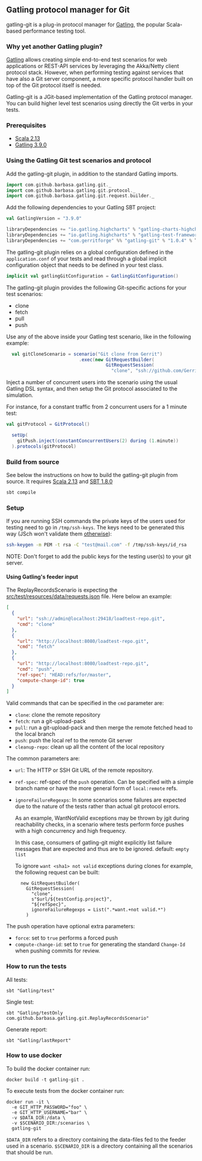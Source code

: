 ## Gatling protocol manager for Git

gatling-git is a plug-in protocol manager for [Gatling](https://gatling.io), the popular Scala-based
performance testing tool.

### Why yet another Gatling plugin?

[Gatling](https://gatling.io) allows creating simple end-to-end test scenarios for web applications
or REST-API services by leveraging the Akka/Netty client protocol stack. However, when performing
testing against services that have also a Git server component, a more specific protocol handler
built on top of the Git protocol itself is needed.

Gatling-git is a JGit-based implementation of the Gatling protocol manager. You can build higher
level test scenarios using directly the Git verbs in your tests.

### Prerequisites

* [Scala 2.13][scala]
* [Gatling 3.9.0][gatling-3.9.0]

[gatling-3.9.0]: https://mvnrepository.com/artifact/io.gatling/gatling-core/3.9.0
[scala]: https://www.scala-lang.org/download/

### Using the Gatling Git test scenarios and protocol

Add the gatling-git plugin, in addition to the standard Gatling imports.

```scala
import com.github.barbasa.gatling.git._
import com.github.barbasa.gatling.git.protocol._
import com.github.barbasa.gatling.git.request.builder._
```

Add the following dependencies to your Gatling SBT project:

```scala
val GatlingVersion = "3.9.0"

libraryDependencies += "io.gatling.highcharts" % "gatling-charts-highcharts" % GatlingVersion % Test
libraryDependencies += "io.gatling.highcharts" % "gatling-test-framework" % GatlingVersion % Test
libraryDependencies += "com.gerritforge" %% "gatling-git" % "1.0.4" % Test
```

The gatling-git plugin relies on a global configuration defined in the `application.conf` of
your tests and read through a global implicit configuration object that needs to be defined
in your test class.

```scala
implicit val gatlingGitConfiguration = GatlingGitConfiguration()
```

The gatling-git plugin provides the following Git-specific actions for your test scenarios:
* clone
* fetch
* pull
* push

Use any of the above inside your Gatling test scenario, like in the following example:

```scala
  val gitCloneScenario = scenario("Git clone from Gerrit")
                           .exec(new GitRequestBuilder(
                                     GitRequestSession(
                                       "clone", "ssh://github.com/GerritForge/gatling-git", "master")))
```

Inject a number of concurrent users into the scenario using the usual Gatling DSL syntax,
and then setup the Git protocol associated to the simulation.

For instance, for a constant traffic from 2 concurrent users for a 1 minute test:

```scala
val gitProtocol = GitProtocol()

  setUp(
    gitPush.inject(constantConcurrentUsers(2) during (1.minute))
  ).protocols(gitProtocol)
```

### Build from source

See below the instructions on how to build the gatling-git plugin from source.
It requires [Scala 2.13][scala] and [SBT 1.8.0][sbt-1.8.0]

```bash
sbt compile
```

[sbt-1.8.0]: https://www.scala-sbt.org/download.html

### Setup

If you are running SSH commands the private keys of the users used for testing need to go in `/tmp/ssh-keys`.
The keys need to be generated this way (JSch won't validate them [otherwise](https://stackoverflow.com/questions/53134212/invalid-privatekey-when-using-jsch)):

```bash
ssh-keygen -m PEM -t rsa -C "test@mail.com" -f /tmp/ssh-keys/id_rsa
```

NOTE: Don't forget to add the public keys for the testing user(s) to your git server.

#### Using Gatling's feeder input

The ReplayRecordsScenario is expecting the [src/test/resources/data/requests.json](/gatling-extension/src/test/resources/data/requests.json) file.
Here below an example:

```json
[
  {
    "url": "ssh://admin@localhost:29418/loadtest-repo.git",
    "cmd": "clone"
  },
  {
    "url": "http://localhost:8080/loadtest-repo.git",
    "cmd": "fetch"
  },
  {
    "url": "http://localhost:8080/loadtest-repo.git",
    "cmd": "push",
    "ref-spec": "HEAD:refs/for/master",
    "compute-change-id": true
  }
]
```

Valid commands that can be specified in the `cmd` parameter are:

* `clone`: clone the remote repository
* `fetch`: run a git-upload-pack
* `pull`: run a git-upload-pack and then merge the remote fetched head to the local branch
* `push`: push the local ref to the remote Git server
* `cleanup-repo`: clean up all the content of the local repository

The common parameters are:

* `url`: The HTTP or SSH Git URL of the remote repository.
* `ref-spec`: ref-spec of the `push` operation. Can be specified with a simple branch name or have
  the more general form of `local:remote` refs.
* `ignoreFailureRegexps`:
  In some scenarios some failures are expected due to the nature of the tests
  rather than actual git protocol errors.

  As an example, WantNotValid exceptions may be thrown by jgit during
  reachability checks, in a scenario where tests perform force pushes with a
  high concurrency and high frequency.

  In this case, consumers of gatling-git might explicitly list failure messages
  that are expected and thus are to be ignored.
  default: `empty list`

  To ignore `want <sha1> not valid` exceptions during clones for example, the
  following request can be built:

  ```
    new GitRequestBuilder(
      GitRequestSession(
        "clone",
        s"$url/${testConfig.project}",
        "${refSpec}",
        ignoreFailureRegexps = List(".*want.+not valid.*")
      )
  ```

The push operation have optional extra parameters:

* `force`: set to `true` performs a forced push
* `compute-change-id`: set to `true` for generating the standard `Change-Id` when pushing commits
  for review.

### How to run the tests

All tests:
```
sbt "Gatling/test"
```

Single test:
```
sbt "Gatling/testOnly com.github.barbasa.gatling.git.ReplayRecordsScenario"
```

Generate report:
```
sbt "Gatling/lastReport"
```

### How to use docker

To build the docker container run:

```
docker build -t gatling-git .
```

To execute tests from the docker container run:

```
docker run -it \
  -e GIT_HTTP_PASSWORD="foo" \
  -e GIT_HTTP_USERNAME="bar" \
  -v $DATA_DIR:/data \
  -v $SCENARIO_DIR:/scenarios \
  gatling-git
```

`$DATA_DIR` refers to a directory containing the data-files fed to the feeder
used in a scenario. `$SCENARIO_DIR` is a directory containing all the scenarios
that should be run.
